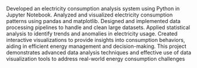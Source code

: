 
Developed an electricity consumption analysis system using Python in Jupyter Notebook. Analyzed and visualized electricity consumption patterns using pandas and matplotlib. Designed and implemented data processing pipelines to handle and clean large datasets. Applied statistical analysis to identify trends and anomalies in electricity usage. Created interactive visualizations to provide insights into consumption behaviors, aiding in efficient energy management and decision-making. This project demonstrates advanced data analysis techniques and effective use of data visualization tools to address real-world energy consumption challenges
